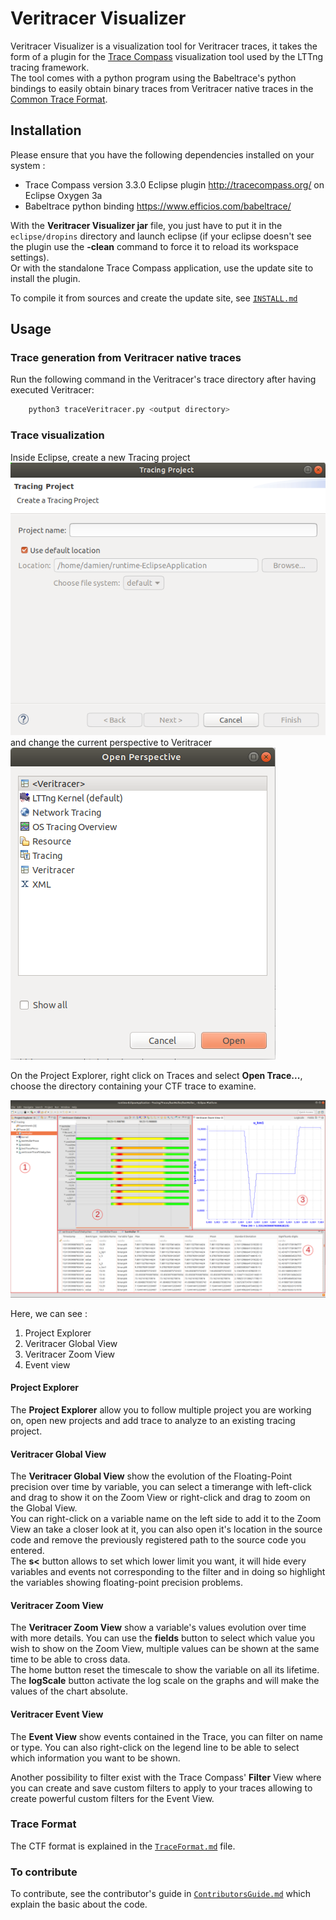 # Veritracer Visualizer

Veritracer Visualizer is a visualization tool for Veritracer traces, it takes the form of a plugin for the [Trace Compass](http://tracecompass.org/) visualization tool used by the LTTng tracing framework.\
The tool comes with a python program using the Babeltrace's python bindings to easily obtain binary traces from Veritracer native traces in the [Common Trace Format](http://diamon.org/ctf/).

## Installation

Please ensure that you have the following dependencies installed on your system :

* Trace Compass version 3.3.0 Eclipse plugin http://tracecompass.org/ on Eclipse Oxygen 3a
* Babeltrace python binding https://www.efficios.com/babeltrace/

With the **Veritracer Visualizer jar** file, you just have to put it in the `eclipse/dropins` directory and launch eclipse (if your eclipse doesn't see the plugin use the **-clean** command to force it to reload its workspace settings).\
Or with the standalone Trace Compass application, use the update site to install the plugin.

To compile it from sources and create the update site, see [`INSTALL.md`](./INSTALL.md)

## Usage

### Trace generation from Veritracer native traces

Run the following command in the Veritracer's trace directory after having executed Veritracer:

```bash
    python3 traceVeritracer.py <output directory>
```

### Trace visualization

Inside Eclipse, create a new Tracing project\
![Create a Tracing project](img/create_tracing_project.png)\
and change the current perspective to Veritracer\
![Change the current perspective](img/change_perspective.png)

On the Project Explorer, right click on Traces and select **Open Trace...**, choose the directory containing your CTF trace to examine.

![General look on the application](img/perspective_1.png)

Here, we can see :

1. Project Explorer
1. Veritracer Global View
1. Veritracer Zoom View
1. Event view

#### Project Explorer

The **Project Explorer** allow you to follow multiple project you are working on, open new projects and add trace to analyze to an existing tracing project.

#### Veritracer Global View

The **Veritracer Global View** show the evolution of the Floating-Point precision over time by variable, you can select a timerange with left-click and drag to show it on the Zoom View or right-click and drag to zoom on the Global View.\
You can right-click on a variable name on the left side to add it to the Zoom View an take a closer look at it, you can also open it's location in the source code and remove the previously registered path to the source code you entered.\
The **s\<** button allows to set which lower limit you want, it will hide every variables and events not corresponding to the filter and in doing so highlight the variables showing floating-point precision problems.

#### Veritracer Zoom View

The **Veritracer Zoom View** show a variable's values evolution over time with more details. You can use the **fields** button to select which value you wish to show on the Zoom View, multiple values can be shown at the same time to be able to cross data.\
The home button reset the timescale to show the variable on all its lifetime.\
The **logScale** button activate the log scale on the graphs and will make the values of the chart absolute.

#### Veritracer Event View

The **Event View** show events contained in the Trace, you can filter on name or type.
You can also right-click on the legend line to be able to select which information you want to be shown.

Another possibility to filter exist with the Trace Compass' **Filter** View where you can create and save custom filters to apply to your traces allowing to create powerful custom filters for the Event View.

### Trace Format

The CTF format is explained in the [`TraceFormat.md`](./TraceFormat.md) file.

### To contribute

To contribute, see the contributor's guide in [`ContributorsGuide.md`](./ContributorsGuide.md) which explain the basic about the code.
